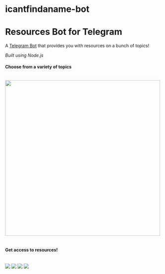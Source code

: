 # icantfindaname-bot
 
<h1> Resources Bot for Telegram</h1>
A <a href="https://t.me/icantfindaname_bot">Telegram Bot</a> that provides you with resources on a bunch of topics!

<i>Built using Node.js</i>

<h4> Choose from a variety of topics </h4> <br>
<img src="https://github.com/nandiniproothi/icantfindaname-bot/blob/main/img/IMG_6849.PNG" height="500px"> &nbsp;
<br>

<h4> Get access to resources! </h4> <br>
<img src="https://github.com/nandiniproothi/icantfindaname-bot/blob/main/img/IMG_6851.jpg">
<img src="https://github.com/nandiniproothi/icantfindaname-bot/blob/main/img/IMG_6852.jpg">
<img src="https://github.com/nandiniproothi/icantfindaname-bot/blob/main/img/IMG_6854.jpg">
<img src="https://github.com/nandiniproothi/icantfindaname-bot/blob/main/img/IMG_6855.jpg">
